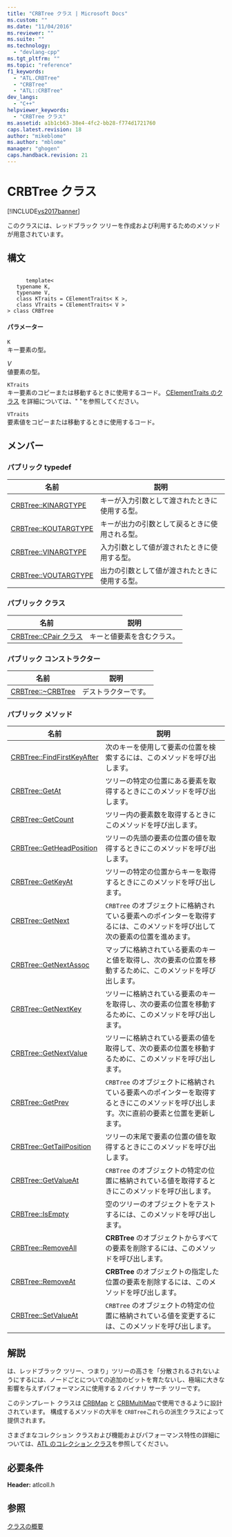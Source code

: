 ```yaml
---
title: "CRBTree クラス | Microsoft Docs"
ms.custom: ""
ms.date: "11/04/2016"
ms.reviewer: ""
ms.suite: ""
ms.technology: 
  - "devlang-cpp"
ms.tgt_pltfrm: ""
ms.topic: "reference"
f1_keywords: 
  - "ATL.CRBTree"
  - "CRBTree"
  - "ATL::CRBTree"
dev_langs: 
  - "C++"
helpviewer_keywords: 
  - "CRBTree クラス"
ms.assetid: a1b1cb63-38e4-4fc2-bb28-f774d1721760
caps.latest.revision: 18
author: "mikeblome"
ms.author: "mblome"
manager: "ghogen"
caps.handback.revision: 21
---
```

# CRBTree クラス
[!INCLUDE[vs2017banner](../../assembler/inline/includes/vs2017banner.md)]

このクラスには、レッドブラック ツリーを作成および利用するためのメソッドが用意されています。  
  
## 構文  
  
```  
  
      template<  
   typename K,  
   typename V,  
   class KTraits = CElementTraits< K >,  
   class VTraits = CElementTraits< V >  
> class CRBTree  
```  
  
#### パラメーター  
 `K`  
 キー要素の型。  
  
 *V*  
 値要素の型。  
  
 `KTraits`  
 キー要素のコピーまたは移動するときに使用するコード。  [CElementTraits のクラス](../../atl/reference/celementtraits-class.md) を詳細については、" "を参照してください。  
  
 `VTraits`  
 要素値をコピーまたは移動するときに使用するコード。  
  
## メンバー  
  
### パブリック typedef  
  
|名前|説明|  
|--------|--------|  
|[CRBTree::KINARGTYPE](../Topic/CRBTree::KINARGTYPE.md)|キーが入力引数として渡されたときに使用する型。|  
|[CRBTree::KOUTARGTYPE](../Topic/CRBTree::KOUTARGTYPE.md)|キーが出力の引数として戻るときに使用される型。|  
|[CRBTree::VINARGTYPE](../Topic/CRBTree::VINARGTYPE.md)|入力引数として値が渡されたときに使用する型。|  
|[CRBTree::VOUTARGTYPE](../Topic/CRBTree::VOUTARGTYPE.md)|出力の引数として値が渡されたときに使用する型。|  
  
### パブリック クラス  
  
|名前|説明|  
|--------|--------|  
|[CRBTree::CPair クラス](../Topic/CRBTree::CPair%20Class.md)|キーと値要素を含むクラス。|  
  
### パブリック コンストラクター  
  
|名前|説明|  
|--------|--------|  
|[CRBTree::~CRBTree](../Topic/CRBTree::~CRBTree.md)|デストラクターです。|  
  
### パブリック メソッド  
  
|名前|説明|  
|--------|--------|  
|[CRBTree::FindFirstKeyAfter](../Topic/CRBTree::FindFirstKeyAfter.md)|次のキーを使用して要素の位置を検索するには、このメソッドを呼び出します。|  
|[CRBTree::GetAt](../Topic/CRBTree::GetAt.md)|ツリーの特定の位置にある要素を取得するときにこのメソッドを呼び出します。|  
|[CRBTree::GetCount](../Topic/CRBTree::GetCount.md)|ツリー内の要素数を取得するときにこのメソッドを呼び出します。|  
|[CRBTree::GetHeadPosition](../Topic/CRBTree::GetHeadPosition.md)|ツリーの先頭の要素の位置の値を取得するときにこのメソッドを呼び出します。|  
|[CRBTree::GetKeyAt](../Topic/CRBTree::GetKeyAt.md)|ツリーの特定の位置からキーを取得するときにこのメソッドを呼び出します。|  
|[CRBTree::GetNext](../Topic/CRBTree::GetNext.md)|`CRBTree` のオブジェクトに格納されている要素へのポインターを取得するには、このメソッドを呼び出して次の要素の位置を進めます。|  
|[CRBTree::GetNextAssoc](../Topic/CRBTree::GetNextAssoc.md)|マップに格納されている要素のキーと値を取得し、次の要素の位置を移動するために、このメソッドを呼び出します。|  
|[CRBTree::GetNextKey](../Topic/CRBTree::GetNextKey.md)|ツリーに格納されている要素のキーを取得し、次の要素の位置を移動するために、このメソッドを呼び出します。|  
|[CRBTree::GetNextValue](../Topic/CRBTree::GetNextValue.md)|ツリーに格納されている要素の値を取得して、次の要素の位置を移動するために、このメソッドを呼び出します。|  
|[CRBTree::GetPrev](../Topic/CRBTree::GetPrev.md)|`CRBTree` のオブジェクトに格納されている要素へのポインターを取得するときにこのメソッドを呼び出します。次に直前の要素と位置を更新します。|  
|[CRBTree::GetTailPosition](../Topic/CRBTree::GetTailPosition.md)|ツリーの末尾で要素の位置の値を取得するときにこのメソッドを呼び出します。|  
|[CRBTree::GetValueAt](../Topic/CRBTree::GetValueAt.md)|`CRBTree` のオブジェクトの特定の位置に格納されている値を取得するときにこのメソッドを呼び出します。|  
|[CRBTree::IsEmpty](../Topic/CRBTree::IsEmpty.md)|空のツリーのオブジェクトをテストするには、このメソッドを呼び出します。|  
|[CRBTree::RemoveAll](../Topic/CRBTree::RemoveAll.md)|**CRBTree** のオブジェクトからすべての要素を削除するには、このメソッドを呼び出します。|  
|[CRBTree::RemoveAt](../Topic/CRBTree::RemoveAt.md)|**CRBTree** のオブジェクトの指定した位置の要素を削除するには、このメソッドを呼び出します。|  
|[CRBTree::SetValueAt](../Topic/CRBTree::SetValueAt.md)|`CRBTree` のオブジェクトの特定の位置に格納されている値を変更するには、このメソッドを呼び出します。|  
  
## 解説  
 は、レッドブラック ツリー、つまり」ツリーの高さを「分散されるされないようにするには、ノードごとについての追加のビットを育たないし、極端に大きな影響を与えずパフォーマンスに使用する 2 バイナリ サーチ ツリーです。  
  
 このテンプレート クラスは [CRBMap](../../atl/reference/crbmap-class.md) と [CRBMultiMap](../../atl/reference/crbmultimap-class.md)で使用できるように設計されています。  構成するメソッドの大半を `CRBTree`これらの派生クラスによって提供されます。  
  
 さまざまなコレクション クラスおよび機能およびパフォーマンス特性の詳細については、[ATL のコレクション クラス](../../atl/atl-collection-classes.md)を参照してください。  
  
## 必要条件  
 **Header:** atlcoll.h  
  
## 参照  
 [クラスの概要](../../atl/atl-class-overview.md)